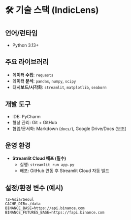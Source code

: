 # 🛠️ 기술 스택 (IndicLens)

## 언어/런타임
- Python 3.13+

## 주요 라이브러리
- **데이터 수집**: `requests`
- **데이터 분석**: `pandas`, `numpy`, `scipy`
- **대시보드/시각화**: `streamlit`, `matplotlib`, `seaborn`

## 개발 도구
- IDE: PyCharm
- 형상 관리: Git + GitHub
- 협업/문서화: Markdown (`docs/`), Google Drive/Docs (보조)

## 운영 환경
- **Streamlit Cloud 배포 (필수)**
  - 실행: `streamlit run app.py`
  - 배포: GitHub 연동 후 Streamlit Cloud 자동 빌드

## 설정/환경 변수 (예시)
```env
TZ=Asia/Seoul
CACHE_DIR=./data
BINANCE_BASE=https://api.binance.com
BINANCE_FUTURES_BASE=https://fapi.binance.com
